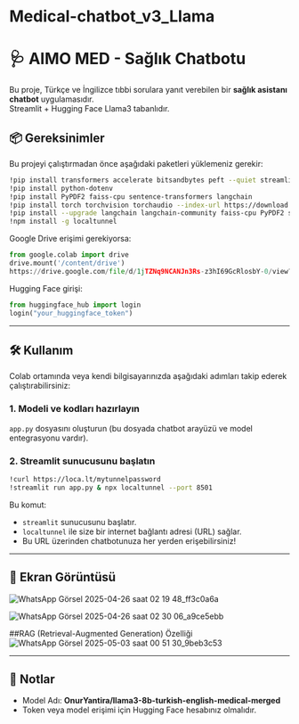 # Medical-chatbot_v3_Llama
# 🩺 AIMO MED - Sağlık Chatbotu

Bu proje, Türkçe ve İngilizce tıbbi sorulara yanıt verebilen bir **sağlık asistanı chatbot** uygulamasıdır.  
Streamlit + Hugging Face Llama3 tabanlıdır.

## 📦 Gereksinimler

Bu projeyi çalıştırmadan önce aşağıdaki paketleri yüklemeniz gerekir:

```bash
!pip install transformers accelerate bitsandbytes peft --quiet streamlit
!pip install python-dotenv
!pip install PyPDF2 faiss-cpu sentence-transformers langchain
!pip install torch torchvision torchaudio --index-url https://download.pytorch.org/whl/cu118 --quiet
!pip install --upgrade langchain langchain-community faiss-cpu PyPDF2 sentence-transformers
!npm install -g localtunnel
```

Google Drive erişimi gerekiyorsa:

```python
from google.colab import drive
drive.mount('/content/drive')
https://drive.google.com/file/d/1jTZNq9NCANJn3Rs-z3hI69GcRlosbY-0/view?usp=drive_link
```

Hugging Face girişi:

```python
from huggingface_hub import login
login("your_huggingface_token")
```

---

## 🛠️ Kullanım

Colab ortamında veya kendi bilgisayarınızda aşağıdaki adımları takip ederek çalıştırabilirsiniz:

### 1. Modeli ve kodları hazırlayın

`app.py` dosyasını oluşturun (bu dosyada chatbot arayüzü ve model entegrasyonu vardır).

### 2. Streamlit sunucusunu başlatın

```bash
!curl https://loca.lt/mytunnelpassword
!streamlit run app.py & npx localtunnel --port 8501
```

Bu komut:
- `streamlit` sunucusunu başlatır.
- `localtunnel` ile size bir internet bağlantı adresi (URL) sağlar.
- Bu URL üzerinden chatbotunuza her yerden erişebilirsiniz!

---

## 📸 Ekran Görüntüsü
![WhatsApp Görsel 2025-04-26 saat 02 19 48_ff3c0a6a](https://github.com/user-attachments/assets/1ceaf071-8f25-4d20-9739-e36eb4414f2f)

![WhatsApp Görsel 2025-04-26 saat 02 30 06_a9ce5ebb](https://github.com/user-attachments/assets/c0c0ab7c-142b-4f50-a9d1-51cd212e427a)

##RAG (Retrieval-Augmented Generation) Özelliği
![WhatsApp Görsel 2025-05-03 saat 00 51 30_9beb3c53](https://github.com/user-attachments/assets/b8f03b7e-e608-4d98-a287-b729e733be3e)

---

## 📑 Notlar

- Model Adı: **OnurYantira/llama3-8b-turkish-english-medical-merged**
- Token veya model erişimi için Hugging Face hesabınız olmalıdır.
  
